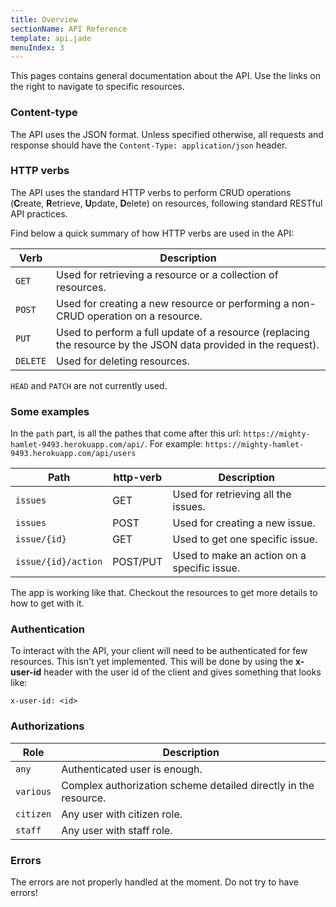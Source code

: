 ```yaml
---
title: Overview
sectionName: API Reference
template: api.jade
menuIndex: 3
---
```


This pages contains general documentation about the API. Use the links on the
right to navigate to specific resources.

### Content-type

The API uses the JSON format. Unless specified otherwise, all requests and
response should have the `Content-Type: application/json` header.

### HTTP verbs

The API uses the standard HTTP verbs to perform CRUD operations (**C**reate,
**R**etrieve, **U**pdate, **D**elete) on resources, following standard RESTful
API practices.

Find below a quick summary of how HTTP verbs are used in the API:

| Verb     | Description |
|----------|--------
| `GET`    | Used for retrieving a resource or a collection of resources.
| `POST`   | Used for creating a new resource or performing a non-CRUD operation on a resource.
| `PUT`    | Used to perform a full update of a resource (replacing the resource by the JSON data provided in the request).
| `DELETE` | Used for deleting resources.

`HEAD` and `PATCH` are not currently used.

### Some examples

In the `path` part, is all the pathes that come after this url: `https://mighty-hamlet-9493.herokuapp.com/api/`.
For example: `https://mighty-hamlet-9493.herokuapp.com/api/users`

| Path    | http-verb | Description | 
|----------|--------|-----------
| `issues` | GET | Used for retrieving all the issues.
| `issues`   | POST  |Used for creating a new issue.
| `issue/{id}` | GET  |Used to get one specific issue.
| `issue/{id}/action` | POST/PUT |Used to make an action on a specific issue.

The app is working like that. Checkout the resources to get more details to how to get with it. 


### Authentication

To interact with the API, your client will need to be authenticated for few resources. This isn't yet implemented. This will be done by using the **x-user-id** header with the user id of the client and gives something that looks like:

	x-user-id: <id>

### Authorizations

| Role      | Description |
|-----------|--------
| `any`     | Authenticated user is enough.
| `various` | Complex authorization scheme detailed directly in the resource.
| `citizen` | Any user with citizen role.
| `staff`   | Any user with staff role.

### Errors

The errors are not properly handled at the moment. Do not try to have errors!
